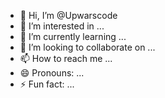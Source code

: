 - 👋 Hi, I’m @Upwarscode
- 👀 I’m interested in ...
- 🌱 I’m currently learning ...
- 💞️ I’m looking to collaborate on ...
- 📫 How to reach me ...
- 😄 Pronouns: ...
- ⚡ Fun fact: ...

<!---
Upwarscode/Upwarscode is a ✨ special ✨ repository because its `README.md` (this file) appears on your GitHub profile.
You can click the Preview link to take a look at your changes.
--->
